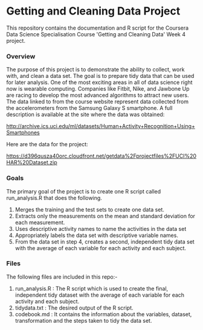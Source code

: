 # Getting and Cleaning Data Project

This repository contains the documentation and R script for the Coursera Data Science Specialisation Course 'Getting and Cleaning Data' Week 4 project. 

### Overview

The purpose of this project is to demonstrate the ability to collect, work with, and clean a data set. The goal is to prepare tidy data that can be used for later analysis. One of the most exciting areas in all of data science right now is wearable computing. Companies like Fitbit, Nike, and Jawbone Up are racing to develop the most advanced algorithms to attract new users. The data linked to from the course website represent data collected from the accelerometers from the Samsung Galaxy S smartphone. A full description is available at the site where the data was obtained:

http://archive.ics.uci.edu/ml/datasets/Human+Activity+Recognition+Using+Smartphones

Here are the data for the project:

https://d396qusza40orc.cloudfront.net/getdata%2Fprojectfiles%2FUCI%20HAR%20Dataset.zip

### Goals

The primary goal of the project is to create one R script called run_analysis.R that does the following.

1. Merges the training and the test sets to create one data set.
2. Extracts only the measurements on the mean and standard deviation for each measurement.
3. Uses descriptive activity names to name the activities in the data set
4. Appropriately labels the data set with descriptive variable names.
5. From the data set in step 4, creates a second, independent tidy data set with the average of each variable for each activity and each subject.

### Files

The following files are included in this repo:-

1. run_analysis.R : The R script which is used to create the final, independent tidy dataset with the average of each variable for each activity and each subject.
2. tidydata.txt : The desired output of the R script.
3. codebook.md : It contains the information about the variables, dataset, transformation and the steps taken to tidy the data set.
